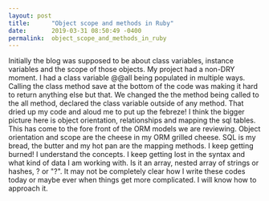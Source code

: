 ```yaml
---
layout: post
title:      "Object scope and methods in Ruby"
date:       2019-03-31 08:50:49 -0400
permalink:  object_scope_and_methods_in_ruby
---
```



Initially the blog was supposed to be about class variables, instance variables and the scope of those objects. My project had a non-DRY moment. I had a class variable @@all being populated in multiple ways. Calling the class method save at the bottom of the code was making it hard to return anything else but that. We changed the the method being called to the all method, declared the class variable outside of any method. That dried up my code and aloud me to put up the febreze! I think the bigger picture here is object orientation, relationships and mapping the sql tables. This has come to the fore front of the ORM models we are reviewing. Object orientation and scope are the cheese in my ORM grilled cheese. SQL is my  bread, the butter and my hot pan are the mapping methods. I keep getting burned! I understand the concepts. I keep getting lost in the syntax and what kind of data I am working with. Is it an array, nested array of strings or hashes, ? or "?".   It may not be completely clear how I write these codes today or maybe ever when things get more complicated. I will know how to approach it. 

